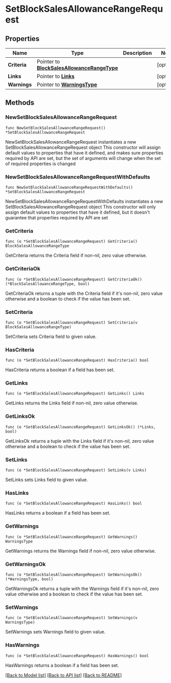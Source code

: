 # SetBlockSalesAllowanceRangeRequest

## Properties

Name | Type | Description | Notes
------------ | ------------- | ------------- | -------------
**Criteria** | Pointer to [**BlockSalesAllowanceRangeType**](BlockSalesAllowanceRangeType.md) |  | [optional] 
**Links** | Pointer to [**Links**](Links.md) |  | [optional] 
**Warnings** | Pointer to [**WarningsType**](WarningsType.md) |  | [optional] 

## Methods

### NewSetBlockSalesAllowanceRangeRequest

`func NewSetBlockSalesAllowanceRangeRequest() *SetBlockSalesAllowanceRangeRequest`

NewSetBlockSalesAllowanceRangeRequest instantiates a new SetBlockSalesAllowanceRangeRequest object
This constructor will assign default values to properties that have it defined,
and makes sure properties required by API are set, but the set of arguments
will change when the set of required properties is changed

### NewSetBlockSalesAllowanceRangeRequestWithDefaults

`func NewSetBlockSalesAllowanceRangeRequestWithDefaults() *SetBlockSalesAllowanceRangeRequest`

NewSetBlockSalesAllowanceRangeRequestWithDefaults instantiates a new SetBlockSalesAllowanceRangeRequest object
This constructor will only assign default values to properties that have it defined,
but it doesn't guarantee that properties required by API are set

### GetCriteria

`func (o *SetBlockSalesAllowanceRangeRequest) GetCriteria() BlockSalesAllowanceRangeType`

GetCriteria returns the Criteria field if non-nil, zero value otherwise.

### GetCriteriaOk

`func (o *SetBlockSalesAllowanceRangeRequest) GetCriteriaOk() (*BlockSalesAllowanceRangeType, bool)`

GetCriteriaOk returns a tuple with the Criteria field if it's non-nil, zero value otherwise
and a boolean to check if the value has been set.

### SetCriteria

`func (o *SetBlockSalesAllowanceRangeRequest) SetCriteria(v BlockSalesAllowanceRangeType)`

SetCriteria sets Criteria field to given value.

### HasCriteria

`func (o *SetBlockSalesAllowanceRangeRequest) HasCriteria() bool`

HasCriteria returns a boolean if a field has been set.

### GetLinks

`func (o *SetBlockSalesAllowanceRangeRequest) GetLinks() Links`

GetLinks returns the Links field if non-nil, zero value otherwise.

### GetLinksOk

`func (o *SetBlockSalesAllowanceRangeRequest) GetLinksOk() (*Links, bool)`

GetLinksOk returns a tuple with the Links field if it's non-nil, zero value otherwise
and a boolean to check if the value has been set.

### SetLinks

`func (o *SetBlockSalesAllowanceRangeRequest) SetLinks(v Links)`

SetLinks sets Links field to given value.

### HasLinks

`func (o *SetBlockSalesAllowanceRangeRequest) HasLinks() bool`

HasLinks returns a boolean if a field has been set.

### GetWarnings

`func (o *SetBlockSalesAllowanceRangeRequest) GetWarnings() WarningsType`

GetWarnings returns the Warnings field if non-nil, zero value otherwise.

### GetWarningsOk

`func (o *SetBlockSalesAllowanceRangeRequest) GetWarningsOk() (*WarningsType, bool)`

GetWarningsOk returns a tuple with the Warnings field if it's non-nil, zero value otherwise
and a boolean to check if the value has been set.

### SetWarnings

`func (o *SetBlockSalesAllowanceRangeRequest) SetWarnings(v WarningsType)`

SetWarnings sets Warnings field to given value.

### HasWarnings

`func (o *SetBlockSalesAllowanceRangeRequest) HasWarnings() bool`

HasWarnings returns a boolean if a field has been set.


[[Back to Model list]](../README.md#documentation-for-models) [[Back to API list]](../README.md#documentation-for-api-endpoints) [[Back to README]](../README.md)


